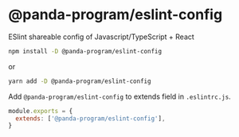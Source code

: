 # @panda-program/eslint-config
ESlint shareable config of Javascript/TypeScript + React

```sh
npm install -D @panda-program/eslint-config
```

or

```sh
yarn add -D @panda-program/eslint-config
```

Add `@panda-program/eslint-config` to extends field in `.eslintrc.js`.

```js
module.exports = {
  extends: ['@panda-program/eslint-config'],
}
```
